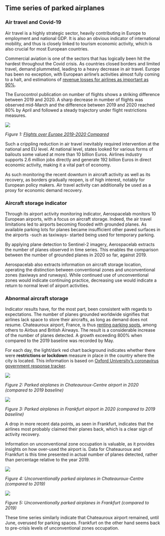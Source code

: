 ## Time series of parked airplanes 

### Air travel and Covid-19

Air travel is a highly strategic sector, heavily contributing in Europe to employment and national GDP. It is also an obvious indicator of international mobility, and thus is closely linked to tourism economic activity, which is also crucial for most European countries. 

Commercial aviation is one of the sectors that has logically been hit the hardest throughout the Covid crisis. As countries closed borders and limited travel, demand plummeted, leading to a heavy decrease in air travel. Europe has been no exception, with European airline’s activities almost fully coming to a halt, and estimations of [revenue losses for airlines as important as 90%](https://ec.europa.eu/commission/commissioners/2019-2024/breton/announcements/speech-commissioner-breton-marshall-plan-european-tourism_en).  

The Eurocontrol publication on number of flights shows a striking difference between 2019 and 2020.  A sharp decrease in number of flights was observed mid-March and the difference between 2019 and 2020 reached 80% by April and followed a steady trajectory under flight restrictions measures. 

![](eodash-data/stories/E13b_Fig1.png)

*Figure 1: [Flights over Europe 2019-2020 Compared](https://www.eurocontrol.int/Economics/DailyTrafficVariation-States.html)*

Such a crippling reduction in air travel inevitably required intervention at the national and EU level. At national level, states looked for various forms of bailouts some valued at more than 10 billion Euros. Airlines industry supports 2.6 million jobs directly and generate 192 billion Euros in direct economic activity, making it a vital part of economy.
  
As such monitoring the recent downturn in aircraft activity as well as its recovery, as borders gradually reopen, is of high interest, notably for European policy makers. Air travel activity can additionally be used as a proxy for economic demand recovery. 

### Aircraft storage indicator

Through its airport activity monitoring indicator, Aerospacelab monitors 10 European airports, with a focus on aircraft storage. Indeed, the air travel limitations led to airports becoming flooded with grounded planes. As available parking lots for planes became insufficient other paved surfaces in the airports -such as taxiways- started being used for temporary parking. 

By applying plane detection to Sentinel-2 imagery, Aerospacelab extracts the number of planes observed in time series. This enables the comparison between the number of grounded planes in 2020 so far, against 2019. 

Aerospacelab also extracts information on aircraft storage location, operating the distinction between conventional zones and unconventional zones (taxiways and runways). While continued use of unconventional zones would indicate continuing practice, decreasing use would indicate a return to normal level of airport activities.  


### Abnormal aircraft storage
Indicator results have, for the most part, been consistent with regards to expectations. 
The number of planes grounded worldwide signifies that airlines lack space to store their aircrafts, as long as demand does not resume. Chateauroux airport, France, is thus [renting parking spots](https://www.reuters.com/article/us-health-coronavirus-aircraft-chateauro/grounded-jets-boost-frances-historic-chateauroux-airport-idUSKBN23M1WN), among others to Airbus and British Airways. The result is a considerable increase of the number of planes detected. A growth exceeding 800% when compared to the 2019 baseline was recorded by May. 

For each day, the light/dark red chart background indicates whether there were **restrictions or lockdown** measure in place in the country where the city is located. This information is based on [Oxford University’s coronavirus government response tracker](https://covidtracker.bsg.ox.ac.uk/). 

![](eodash-data/stories/E13b_Fig2.png)

*Figure 2: Parked airplanes in Chateauroux-Centre airport in 2020 (compared to 2019 baseline)*

![](eodash-data/stories/E13b_Fig3.png)

*Figure 3: Parked airplanes in Frankfurt airport in 2020 (compared to 2019 baseline)*

A drop in more recent data points, as seen in Frankfurt, indicates that the airlines most probably claimed their planes back, which is a clear sign of activity recovery. 

Information on unconventional zone occupation is valuable, as it provides insights on how over-used the airport is. Data for Chateauroux and Frankfurt is this time presented in actual number of planes detected, rather than percentage relative to the year 2019. 

![](eodash-data/stories/E13b_Fig4.png)

*Figure 4: Unconventionally parked airplanes in Chateauroux-Centre (compared to 2019)*

![](eodash-data/stories/E13b_Fig5.png)

*Figure 5: Unconventionally parked airplanes in Frankfurt (compared to 2019)*

These time series similarly indicate that Chateauroux airport remained, until June, overused for parking spaces. Frankfurt on the other hand seems back to pre-crisis levels of unconventional zones occupation. 

